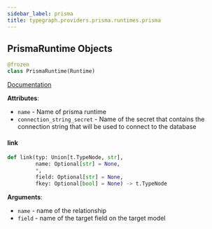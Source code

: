 ```yaml
---
sidebar_label: prisma
title: typegraph.providers.prisma.runtimes.prisma
---
```


## PrismaRuntime Objects

```python
@frozen
class PrismaRuntime(Runtime)
```

[Documentation](https://metatype.dev/docs/reference/runtimes/prisma)

**Attributes**:

- `name` - Name of prisma runtime
- `connection_string_secret` - Name of the secret that contains the connection string
  that will be used to connect to the database

#### link

```python
def link(typ: Union[t.TypeNode, str],
         name: Optional[str] = None,
         *,
         field: Optional[str] = None,
         fkey: Optional[bool] = None) -> t.TypeNode
```

**Arguments**:

- `name` - name of the relationship
- `field` - name of the target field on the target model
